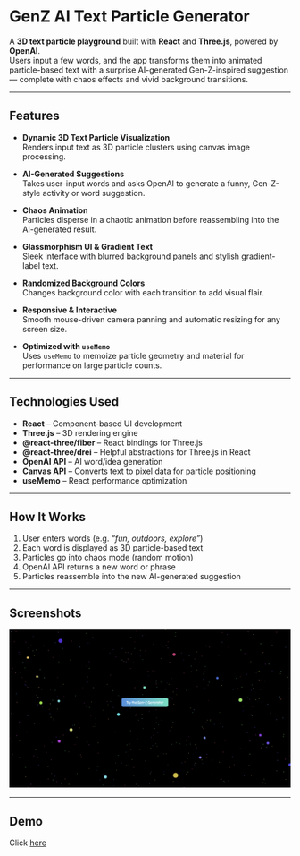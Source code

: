 # GenZ AI Text Particle Generator

A **3D text particle playground** built with **React** and **Three.js**, powered by **OpenAI**.  
Users input a few words, and the app transforms them into animated particle-based text with a surprise AI-generated Gen-Z-inspired suggestion — complete with chaos effects and vivid background transitions.

---

## Features

- **Dynamic 3D Text Particle Visualization**  
  Renders input text as 3D particle clusters using canvas image processing.

- **AI-Generated Suggestions**  
  Takes user-input words and asks OpenAI to generate a funny, Gen-Z-style activity or word suggestion.

- **Chaos Animation**  
  Particles disperse in a chaotic animation before reassembling into the AI-generated result.

- **Glassmorphism UI & Gradient Text**  
  Sleek interface with blurred background panels and stylish gradient-label text.

- **Randomized Background Colors**  
  Changes background color with each transition to add visual flair.

- **Responsive & Interactive**  
  Smooth mouse-driven camera panning and automatic resizing for any screen size.

- **Optimized with `useMemo`**  
  Uses `useMemo` to memoize particle geometry and material for performance on large particle counts.

---

## Technologies Used

- **React** – Component-based UI development
- **Three.js** – 3D rendering engine
- **@react-three/fiber** – React bindings for Three.js
- **@react-three/drei** – Helpful abstractions for Three.js in React
- **OpenAI API** – AI word/idea generation
- **Canvas API** – Converts text to pixel data for particle positioning
- **useMemo** – React performance optimization

---

## How It Works

1. User enters words (e.g. _“fun, outdoors, explore”_)
2. Each word is displayed as 3D particle-based text
3. Particles go into chaos mode (random motion)
4. OpenAI API returns a new word or phrase
5. Particles reassemble into the new AI-generated suggestion




---

## Screenshots
![Landing Page](./landing-page.png)



---

## Demo

Click [here](https://genz-ai-generator.vercel.app/)
